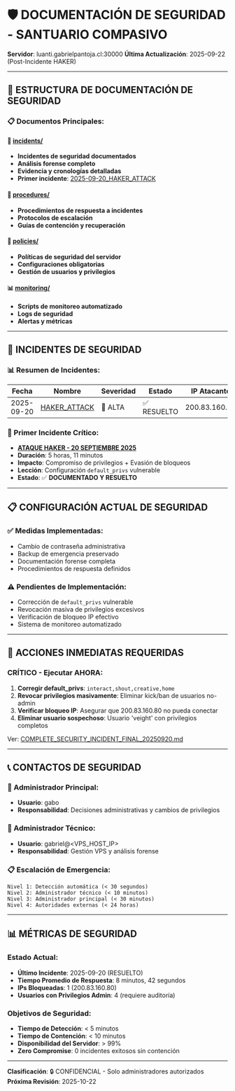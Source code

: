 # 🛡️ DOCUMENTACIÓN DE SEGURIDAD - SANTUARIO COMPASIVO

**Servidor**: luanti.gabrielpantoja.cl:30000
**Última Actualización**: 2025-09-22 (Post-Incidente HAKER)

---

## 📁 ESTRUCTURA DE DOCUMENTACIÓN DE SEGURIDAD

### **📋 Documentos Principales**:

#### **🚨 [incidents/](./incidents/)**
- **Incidentes de seguridad documentados**
- **Análisis forense completo**
- **Evidencia y cronologías detalladas**
- **Primer incidente**: [2025-09-20_HAKER_ATTACK](./incidents/2025-09-20_HAKER_ATTACK/)

#### **📖 [procedures/](./procedures/)**
- **Procedimientos de respuesta a incidentes**
- **Protocolos de escalación**
- **Guías de contención y recuperación**

#### **📜 [policies/](./policies/)**
- **Políticas de seguridad del servidor**
- **Configuraciones obligatorias**
- **Gestión de usuarios y privilegios**

#### **📊 [monitoring/](./monitoring/)**
- **Scripts de monitoreo automatizado**
- **Logs de seguridad**
- **Alertas y métricas**

---

## 🚨 INCIDENTES DE SEGURIDAD

### **📊 Resumen de Incidentes**:

| Fecha | Nombre | Severidad | Estado | IP Atacante |
|-------|--------|-----------|--------|-------------|
| 2025-09-20 | [HAKER_ATTACK](./incidents/2025-09-20_HAKER_ATTACK/) | 🔴 ALTA | ✅ RESUELTO | 200.83.160.80 |

### **🎯 Primer Incidente Crítico**:
- **[ATAQUE HAKER - 20 SEPTIEMBRE 2025](./incidents/2025-09-20_HAKER_ATTACK/)**
- **Duración**: 5 horas, 11 minutos
- **Impacto**: Compromiso de privilegios + Evasión de bloqueos
- **Lección**: Configuración `default_privs` vulnerable
- **Estado**: ✅ **DOCUMENTADO Y RESUELTO**

---

## 📋 CONFIGURACIÓN ACTUAL DE SEGURIDAD

### **✅ Medidas Implementadas**:
- Cambio de contraseña administrativa
- Backup de emergencia preservado
- Documentación forense completa
- Procedimientos de respuesta definidos

### **⚠️ Pendientes de Implementación**:
- Corrección de `default_privs` vulnerable
- Revocación masiva de privilegios excesivos
- Verificación de bloqueo IP efectivo
- Sistema de monitoreo automatizado

---

## 🔴 ACCIONES INMEDIATAS REQUERIDAS

### **CRÍTICO - Ejecutar AHORA**:
1. **Corregir default_privs**: `interact,shout,creative,home`
2. **Revocar privilegios masivamente**: Eliminar kick/ban de usuarios no-admin
3. **Verificar bloqueo IP**: Asegurar que 200.83.160.80 no pueda conectar
4. **Eliminar usuario sospechoso**: Usuario 'veight' con privilegios completos

Ver: [COMPLETE_SECURITY_INCIDENT_FINAL_20250920.md](./incidents/2025-09-20_HAKER_ATTACK/COMPLETE_SECURITY_INCIDENT_FINAL_20250920.md)

---

## 📞 CONTACTOS DE SEGURIDAD

### **👑 Administrador Principal**:
- **Usuario**: gabo
- **Responsabilidad**: Decisiones administrativas y cambios de privilegios

### **🔧 Administrador Técnico**:
- **Usuario**: gabriel@<VPS_HOST_IP>
- **Responsabilidad**: Gestión VPS y análisis forense

### **📋 Escalación de Emergencia**:
```
Nivel 1: Detección automática (< 30 segundos)
Nivel 2: Administrador técnico (< 10 minutos)
Nivel 3: Administrador principal (< 30 minutos)
Nivel 4: Autoridades externas (< 24 horas)
```

---

## 📊 MÉTRICAS DE SEGURIDAD

### **Estado Actual**:
- **Último Incidente**: 2025-09-20 (RESUELTO)
- **Tiempo Promedio de Respuesta**: 8 minutos, 42 segundos
- **IPs Bloqueadas**: 1 (200.83.160.80)
- **Usuarios con Privilegios Admin**: 4 (requiere auditoría)

### **Objetivos de Seguridad**:
- **Tiempo de Detección**: < 5 minutos
- **Tiempo de Contención**: < 10 minutos
- **Disponibilidad del Servidor**: > 99%
- **Zero Compromise**: 0 incidentes exitosos sin contención

---

**Clasificación**: 🔒 CONFIDENCIAL - Solo administradores autorizados
**Próxima Revisión**: 2025-10-22